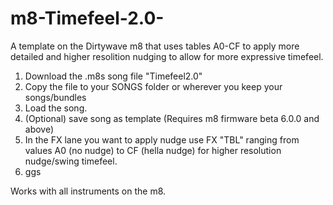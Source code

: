 # m8-Timefeel-2.0-
A template on the Dirtywave m8 that uses tables A0-CF to apply more detailed and higher resolition nudging to allow for more expressive timefeel.


1. Download the .m8s song file "Timefeel2.0"
2. Copy the file to your SONGS folder or wherever you keep your songs/bundles
3. Load the song.
4. (Optional) save song as template (Requires m8 firmware beta 6.0.0 and above) 
5. In the FX lane you want to apply nudge use FX "TBL" ranging from values A0 (no nudge) to CF (hella nudge) for higher resolution nudge/swing timefeel.
6. ggs

Works with all instruments on the m8. 


